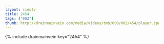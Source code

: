 ```yaml
--- 
layout: sieutv
title: 2454
tags: ["002"]
thumb: http://drainmainvein.com/media/videos/tmb/000/002/454/player.jpg
---
```

{% include drainmainvein key="2454" %} 
